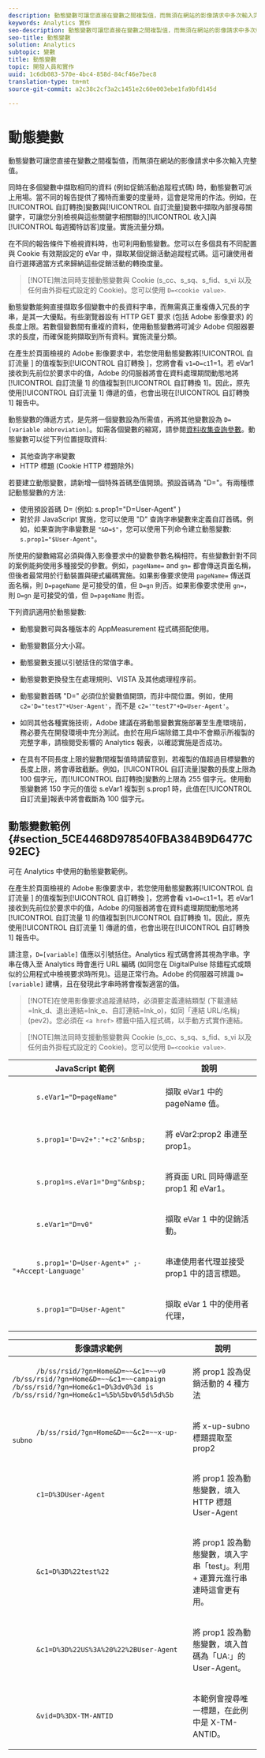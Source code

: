 ```yaml
---
description: 動態變數可讓您直接在變數之間複製值，而無須在網站的影像請求中多次輸入完整值。
keywords: Analytics 實作
seo-description: 動態變數可讓您直接在變數之間複製值，而無須在網站的影像請求中多次輸入完整值。
seo-title: 動態變數
solution: Analytics
subtopic: 變數
title: 動態變數
topic: 開發人員和實作
uuid: 1c6db083-570e-4bc4-858d-84cf46e7bec8
translation-type: tm+mt
source-git-commit: a2c38c2cf3a2c1451e2c60e003ebe1fa9bfd145d

---
```



# 動態變數

動態變數可讓您直接在變數之間複製值，而無須在網站的影像請求中多次輸入完整值。

同時在多個變數中擷取相同的資料 (例如促銷活動追蹤程式碼) 時，動態變數可派上用場。當不同的報告提供了獨特而重要的度量時，這會是常用的作法。例如，在[!UICONTROL 自訂轉換]變數與[!UICONTROL 自訂流量]變數中擷取內部搜尋關鍵字，可讓您分別檢視與這些關鍵字相關聯的[!UICONTROL 收入]與[!UICONTROL 每週獨特訪客]度量。實施流量分類。

在不同的報告條件下檢視資料時，也可利用動態變數。您可以在多個具有不同配置與 Cookie 有效期設定的 eVar 中，擷取某個促銷活動追蹤程式碼。這可讓使用者自行選擇適當方式來歸納這些促銷活動的轉換度量。

> [!NOTE]無法同時支援動態變數與 Cookie (s_cc、s_sq、s_fid、s_vi 以及任何由外掛程式設定的 Cookie)。您可以使用 `D=<cookie value>`.

動態變數能夠直接擷取多個變數中的長資料字串，而無需真正重複傳入冗長的字串，是其一大優點。有些瀏覽器設有 HTTP GET 要求 (包括 Adobe 影像要求) 的長度上限。若數個變數間有重複的資料，使用動態變數將可減少 Adobe 伺服器要求的長度，而確保能夠擷取到所有資料。實施流量分類。

在產生於頁面檢視的 Adobe 影像要求中，若您使用動態變數將[!UICONTROL 自訂流量 ] 的值複製到[!UICONTROL 自訂轉換 ]，您將會看 `v1=D=c1`1=1。若 eVar1 接收到先前位於要求中的值，Adobe 的伺服器將會在資料處理期間動態地將[!UICONTROL 自訂流量 1] 的值複製到[!UICONTROL 自訂轉換 1]。因此，原先使用[!UICONTROL 自訂流量 1] 傳遞的值，也會出現在[!UICONTROL 自訂轉換 1] 報告中。

動態變數的傳遞方式，是先將一個變數設為所需值，再將其他變數設為 `D=[variable abbreviation]`。如需各個變數的縮寫，請參閱[資料收集查詢參數](../../../implement/js-implementation/data-collection/query-parameters.md)。動態變數可以從下列位置提取資料:

* 其他查詢字串變數
* HTTP 標題 (Cookie HTTP 標題除外)

若要建立動態變數，請新增一個特殊首碼至值開頭。預設首碼為 "D="。有兩種標記動態變數的方法:

* 使用預設首碼 D= (例如: s.prop1="D=User-Agent" )
* 對於非 JavaScript 實施，您可以使用 "D" 查詢字串變數來定義自訂首碼。例如，如果查詢字串變數是 `"&D=$"`，您可以使用下列命令建立動態變數: `s.prop1="$User-Agent"`。

所使用的變數縮寫必須與傳入影像要求中的變數參數名稱相符。有些變數針對不同的案例能夠使用多種接受的參數。例如，`pageName=` and `gn=` 都會傳送頁面名稱，但後者最常用於行動裝置與硬式編碼實施。如果影像要求使用 `pageName=` 傳送頁面名稱，則 `D=pageName` 是可接受的值，但 `D=gn` 則否。如果影像要求使用 `gn=`，則 `D=gn` 是可接受的值，但 `D=pageName` 則否。

下列資訊適用於動態變數:

* 動態變數可與各種版本的 AppMeasurement 程式碼搭配使用。
* 動態變數區分大小寫。
* 動態變數支援以引號括住的常值字串。
* 動態變數更換發生在處理規則、VISTA 及其他處理程序前。
* 動態變數首碼 "D=" 必須位於變數值開頭，而非中間位置。例如，使用 `c2='D="test7"+User-Agent'`，而不是 `c2='"test7"+D=User-Agent'`。

* 如同其他各種實施技術，Adobe 建議在將動態變數實施部署至生產環境前，務必要先在開發環境中充分測試。由於在用戶端除錯工具中不會顯示所複製的完整字串，請檢閱受影響的 Analytics 報表，以確認實施是否成功。
* 在具有不同長度上限的變數間複製值時請留意到，若複製的值超過目標變數的長度上限，將會導致截斷。例如，[!UICONTROL 自訂流量]變數的長度上限為 100 個字元，而[!UICONTROL 自訂轉換]變數的上限為 255 個字元。使用動態變數將 150 字元的值從 s.eVar1 複製到 s.prop1 時，此值在[!UICONTROL 自訂流量]報表中將會截斷為 100 個字元。

## 動態變數範例 {#section_5CE4468D978540FBA384B9D6477C92EC}

<!-- 

dynvars_examples.xml

 -->

可在 Analytics 中使用的動態變數範例。

在產生於頁面檢視的 Adobe 影像要求中，若您使用動態變數將[!UICONTROL 自訂流量 ] 的值複製到[!UICONTROL 自訂轉換 ]，您將會看 `v1=D=c1`1=1。若 eVar1 接收到先前位於要求中的值，Adobe 的伺服器將會在資料處理期間動態地將[!UICONTROL 自訂流量 1] 的值複製到[!UICONTROL 自訂轉換 1]。因此，原先使用[!UICONTROL 自訂流量 1] 傳遞的值，也會出現在[!UICONTROL 自訂轉換 1] 報告中。

請注意，`D=[variable]` 值應以引號括住。Analytics 程式碼會將其視為字串。字串在傳入至 Analytics 時會進行 URL 編碼 (如同您在 DigitalPulse 除錯程式或類似的公用程式中檢視要求時所見)。這是正常行為。Adobe 的伺服器可辨識 `D=[variable]` 建構，且在發現此字串時將會複製適當的值。

> [!NOTE]在使用影像要求追蹤連結時，必須要定義連結類型 (下載連結=lnk_d、退出連結=lnk_e、自訂連結=lnk_o)，如同「連結 URL/名稱」(pev2)。您必須在 `<a href>` 標籤中插入程式碼，以手動方式實作連結。

> [!NOTE]無法同時支援動態變數與 Cookie (s_cc、s_sq、s_fid、s_vi 以及任何由外掛程式設定的 Cookie)。您可以使用 `D=<cookie value>`.

<table id="table_A25D5EA2A8C446F5A55AB32955B9848C"> 
 <thead> 
  <tr> 
   <th colname="col1" class="entry"> JavaScript 範例 </th> 
   <th colname="col2" class="entry"> 說明 </th> 
  </tr> 
 </thead>
 <tbody> 
  <tr> 
   <td colname="col1"> 
    <code class="syntax javascript">
      s.eVar1="D=pageName" 
    </code> </td> 
   <td colname="col2"> <p>擷取 eVar1 中的 pageName 值。 </p> </td> 
  </tr> 
  <tr> 
   <td colname="col1"> 
    <code class="syntax javascript">
      s.prop1='D=v2+":"+c2'&amp;nbsp; 
    </code> </td> 
   <td colname="col2"> <p>將 eVar2:prop2 串連至 prop1。 </p> </td> 
  </tr> 
  <tr> 
   <td colname="col1"> 
    <code class="syntax javascript">
      s.prop1=s.eVar1="D=g"&amp;nbsp; 
    </code> </td> 
   <td colname="col2"> <p>將頁面 URL 同時傳遞至 prop1 和 eVar1。 </p> </td> 
  </tr> 
  <tr> 
   <td colname="col1"> 
    <code class="syntax javascript">
      s.eVar1="D=v0" 
    </code> </td> 
   <td colname="col2"> <p>擷取 eVar 1 中的促銷活動。 </p> </td> 
  </tr> 
  <tr> 
   <td colname="col1"> 
    <code class="syntax javascript">
      s.prop1='D=User-Agent+" ;- "+Accept-Language' 
    </code> </td> 
   <td colname="col2"> <p>串連使用者代理並接受 prop1 中的語言標題。 </p> </td> 
  </tr> 
  <tr> 
   <td colname="col1"> 
    <code>
      s.prop1="D=User-Agent" 
    </code> </td> 
   <td colname="col2"> <p>擷取 eVar 1 中的使用者代理， </p> </td> 
  </tr> 
 </tbody> 
</table>

<table id="table_DD0B7F0648054E01A5F98CDF18D745E4"> 
 <thead> 
  <tr> 
   <th colname="col1" class="entry"> 影像請求範例 </th> 
   <th colname="col2" class="entry"> 說明 </th> 
  </tr> 
 </thead>
 <tbody> 
  <tr> 
   <td colname="col1"> 
    <code class="syntax javascript">
      /b/ss/rsid/?gn=Home&amp;D=~~&amp;c1=~~v0 /b/ss/rsid/?gn=Home&amp;D=~~&amp;c1=~~campaign /b/ss/rsid/?gn=Home&amp;c1=D%3dv0%3d&nbsp;is /b/ss/rsid/?gn=Home&amp;c1=%5b%5bv0%5d%5d%5b
    </code> </td> 
   <td colname="col2"> <p>將 prop1 設為促銷活動的 4 種方法 </p> </td> 
  </tr> 
  <tr> 
   <td colname="col1"> 
    <code>
      /b/ss/rsid/?gn=Home&amp;D=~~&amp;c2=~~x-up-subno 
    </code> </td> 
   <td colname="col2"> <p> 將 x-up-subno 標題提取至 prop2 </p> </td> 
  </tr> 
  <tr> 
   <td colname="col1"> 
    <code>
      c1=D%3DUser-Agent 
    </code> </td> 
   <td colname="col2"> <p> 將 prop1 設為動態變數，填入 HTTP 標題 User-Agent </p> </td> 
  </tr> 
  <tr> 
   <td colname="col1"> 
    <code class="syntax javascript">
      &amp;c1=D%3D%22test%22 
    </code> </td> 
   <td colname="col2"> <p> 將 prop1 設為動態變數，填入字串「test」。利用 + 運算元進行串連時這會更有用。 </p> </td> 
  </tr> 
  <tr> 
   <td colname="col1"> 
    <code class="syntax javascript">
      &amp;c1=D%3D%22US%3A%20%22%2BUser-Agent 
    </code> </td> 
   <td colname="col2"> <p> 將 prop1 設為動態變數，填入首碼為「UA:」的 User-Agent。 </p> </td> 
  </tr> 
  <tr> 
   <td colname="col1"> 
    <code class="syntax javascript">
      &amp;vid=D%3DX-TM-ANTID 
    </code> </td> 
   <td colname="col2"> <p> 本範例會搜尋唯一標題，在此例中是 X-TM-ANTID。 </p> </td> 
  </tr> 
 </tbody> 
</table>
